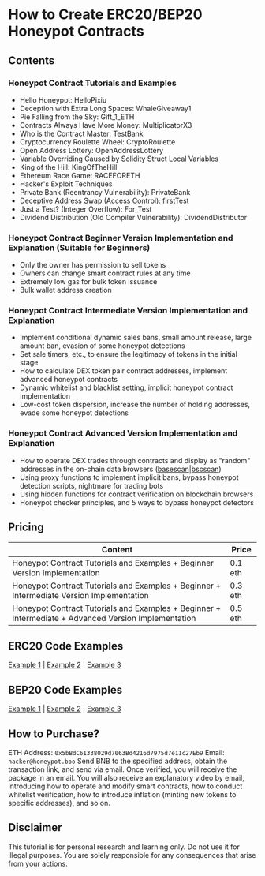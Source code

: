 # How to Create ERC20/BEP20 Honeypot Contracts

## Contents

### Honeypot Contract Tutorials and Examples

- Hello Honeypot: HelloPixiu
- Deception with Extra Long Spaces: WhaleGiveaway1
- Pie Falling from the Sky: Gift_1_ETH
- Contracts Always Have More Money: MultiplicatorX3
- Who is the Contract Master: TestBank
- Cryptocurrency Roulette Wheel: CryptoRoulette
- Open Address Lottery: OpenAddressLottery
- Variable Overriding Caused by Solidity Struct Local Variables
- King of the Hill: KingOfTheHill
- Ethereum Race Game: RACEFORETH
- Hacker's Exploit Techniques
- Private Bank (Reentrancy Vulnerability): PrivateBank
- Deceptive Address Swap (Access Control): firstTest
- Just a Test? (Integer Overflow): For_Test
- Dividend Distribution (Old Compiler Vulnerability): DividendDistributor

### Honeypot Contract Beginner Version Implementation and Explanation (Suitable for Beginners)

- Only the owner has permission to sell tokens
- Owners can change smart contract rules at any time
- Extremely low gas for bulk token issuance
- Bulk wallet address creation

### Honeypot Contract Intermediate Version Implementation and Explanation

- Implement conditional dynamic sales bans, small amount release, large amount ban, evasion of some honeypot detections
- Set sale timers, etc., to ensure the legitimacy of tokens in the initial stage
- How to calculate DEX token pair contract addresses, implement advanced honeypot contracts
- Dynamic whitelist and blacklist setting, implicit honeypot contract implementation
- Low-cost token dispersion, increase the number of holding addresses, evade some honeypot detections

### Honeypot Contract Advanced Version Implementation and Explanation

- How to operate DEX trades through contracts and display as "random" addresses in the on-chain data browsers ([basescan](https://basescan.org/tx/0x9de5563e52b60e81b91c3d0f3b4445b413156ef31f97f37b82753dd0e8f4a3a3)|[bscscan](https://bscscan.com/tx/0xcf7625872bd52baaef928752a5e22c53292bc0f8eaff46e764a5d2dd77e49daf))
- Using proxy functions to implement implicit bans, bypass honeypot detection scripts, nightmare for trading bots
- Using hidden functions for contract verification on blockchain browsers
- Honeypot checker principles, and 5 ways to bypass honeypot detectors

## Pricing

| Content                                                         | Price     |
| -----------------------------------------------------------      | -------   |
| Honeypot Contract Tutorials and Examples + Beginner Version Implementation | 0.1 eth |
| Honeypot Contract Tutorials and Examples + Beginner + Intermediate Version Implementation | 0.3 eth |
| Honeypot Contract Tutorials and Examples + Beginner + Intermediate + Advanced Version Implementation | 0.5 eth |

## ERC20 Code Examples

[Example 1](https://dexscreener.com/base/0xed3d2e85aac07503933a1f813a27fdd0384c9984) | 
[Example 2](https://www.dextools.io/app/cn/base/pair-explorer/0x12279c46ecce850443ca875948459c231e25b6af) | 
[Example 3](https://www.dextools.io/app/cn/base/pair-explorer/0xed3d2e85aac07503933a1f813a27fdd0384c9984)

## BEP20 Code Examples

[Example 1](https://poocoin.app/tokens/0x7a2261022487c1aed6f53571494c46a1b4a213fa) | 
[Example 2](https://www.coinsniper.net/coin/16153) | 
[Example 3](https://bscscan.com/address/0x7a2261022487C1AED6f53571494C46A1B4a213fA)

## How to Purchase?

ETH Address: `0x5bBdC61338029d7063Bd4216d7975d7e11c27Eb9`
Email: `hacker@honeypot.boo`
Send BNB to the specified address, obtain the transaction link, and send via email. Once verified, you will receive the package in an email. You will also receive an explanatory video by email, introducing how to operate and modify smart contracts, how to conduct whitelist verification, how to introduce inflation (minting new tokens to specific addresses), and so on.

## Disclaimer

This tutorial is for personal research and learning only. Do not use it for illegal purposes. You are solely responsible for any consequences that arise from your actions.
